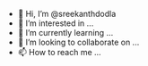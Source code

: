 - 👋 Hi, I’m @sreekanthdodla
- 👀 I’m interested in ...
- 🌱 I’m currently learning ...
- 💞️ I’m looking to collaborate on ...
- 📫 How to reach me ...

<!---
sreekanthdodla/sreekanthdodla is a ✨ special ✨ repository because its `README.md` (this file) appears on your GitHub profile.
You can click the Preview link to take a look at your changes.
--->
